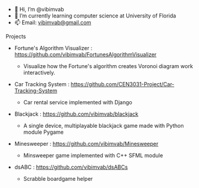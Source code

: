 - 👋 Hi, I’m @vibimvab
- 🌱 I’m currently learning computer science at University of Florida
- 📫 Email: vibimvab@gmail.com

Projects
- Fortune's Algorithm Visualizer : https://github.com/vibimvab/FortunesAlgorithmVisualizer
  - Visualize how the Fortune's algorithm creates Voronoi diagram work interactively.
    
- Car Tracking System : https://github.com/CEN3031-Project/Car-Tracking-System
  - Car rental service implemented with Django
    
- Blackjack : https://github.com/vibimvab/blackjack
  - A single device, multiplayable blackjack game made with Python module Pygame
    
- Minesweeper : https://github.com/vibimvab/Minesweeper
  - Minsweeper game implemented with C++ SFML module
    
- dsABC : https://github.com/vibimvab/dsABCs
  - Scrabble boardgame helper
